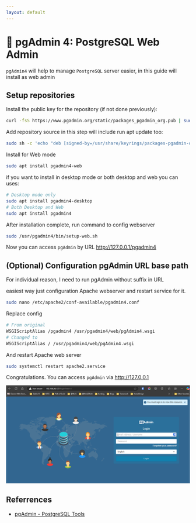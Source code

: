 ```yaml
---
layout: default
---
```

# 📖 pgAdmin 4: PostgreSQL Web Admin

`pgAdmin4` will help to manage `PostgreSQL` server easier, in this guide will install as web admin

## Setup repositories

Install the public key for the repository (if not done previously):

```sh
curl -fsS https://www.pgadmin.org/static/packages_pgadmin_org.pub | sudo gpg --dearmor -o /usr/share/keyrings/packages-pgadmin-org.gpg
```

Add repository source in this step will include run apt update too:

```sh
sudo sh -c 'echo "deb [signed-by=/usr/share/keyrings/packages-pgadmin-org.gpg] https://ftp.postgresql.org/pub/pgadmin/pgadmin4/apt/bookworm pgadmin4 main" > /etc/apt/sources.list.d/pgadmin4.list && apt update'
```

Install for Web mode

```sh
sudo apt install pgadmin4-web
```

if you want to install in desktop mode or both desktop and web you can uses:

```sh
# Desktop mode only
sudo apt install pgadmin4-desktop
# Both Desktop and Web
sudo apt install pgadmin4
```

After installation complete, run command to config webserver

```sh
sudo /usr/pgadmin4/bin/setup-web.sh
```

Now you can access `pgAdmin` by URL <http://127.0.0.1/pgadmin4>

## (Optional) Configuration pgAdmin URL base path

For individual reason, I need to run pgAdmin without suffix in URL

easiest way just configuration Apache webserver and restart service for it.

```sh
sudo nano /etc/apache2/conf-available/pgadmin4.conf 
```

Replace config

```sh
# From original
WSGIScriptAlias /pgadmin4 /usr/pgadmin4/web/pgAdmin4.wsgi
# Changed to
WSGIScriptAlias / /usr/pgadmin4/web/pgAdmin4.wsgi
```

And restart Apache web server

```sh
sudo systemctl restart apache2.service
```

Congratulations. You can access `pgAdmin` via <http://127.0.0.1>

![pgAdmin](assets/pgAdmin4.png)

## Referrences

- [pgAdmin - PostgreSQL Tools](https://www.pgadmin.org/)
